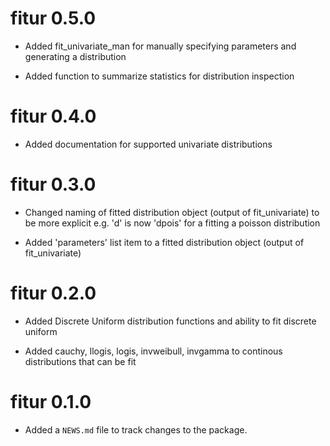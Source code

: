 # fitur 0.5.0

* Added fit_univariate_man for manually specifying parameters and generating a
distribution

* Added function to summarize statistics for distribution inspection

# fitur 0.4.0

* Added documentation for supported univariate distributions

# fitur 0.3.0

* Changed naming of fitted distribution object (output of fit_univariate) to be 
more explicit e.g. 'd' is now 'dpois' for a fitting a poisson distribution

* Added 'parameters' list item to a fitted distribution object (output of 
fit_univariate)


# fitur 0.2.0

* Added Discrete Uniform distribution functions and ability to fit discrete uniform

* Added cauchy, llogis, logis, invweibull, invgamma to continous distributions that can be fit

# fitur 0.1.0

* Added a `NEWS.md` file to track changes to the package.



